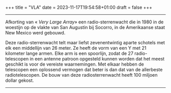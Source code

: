 +++
title = "VLA"
date = 2023-11-17T19:54:58+01:00
draft = false
+++

---
Afkorting van « *Very Large Array*» een radio-sterrenwacht die in 1980
in de woestijn op de vlakte van San Augustin bij Socorro, in de
Amerikaanse staat New Mexico werd gebouwd.

Deze radio-sterrenwacht telt maar liefst zevenentwintig aparte schotels
met elk een middellijn van 26 meter. Ze heeft de vorm van een Y met 21
kilometer lange armen. Elke arm is een spoorlijn, zodat de 27
radio-telescopen in een antenne patroon opgesteld kunnen worden dat het
meest geschikt is voor de vereiste waarnemingen. Met elkaar hebben de
telescopen een oplossend vermogen dat beter is dan dat van de allerbeste
radiotelescopen. De bouw van deze radiosterrenwacht heeft 100 miljoen
dollar gekost.

---
